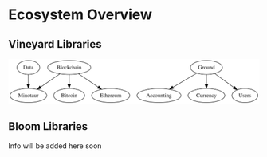 # Ecosystem Overview

## Vineyard Libraries

![](../diagrams/vineyard-dependency-graph.svg)

## Bloom Libraries

Info will be added here soon
